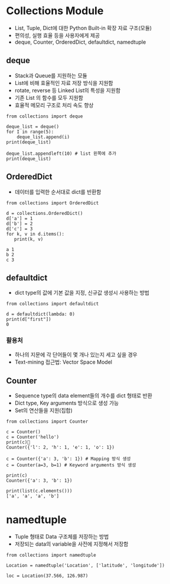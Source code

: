 # Collections Module
* List, Tuple, Dict에 대한 Python Built-in 확장 자료 구조(모듈)
* 편의성, 실행 효율 등을 사용자에게 제공
* deque, Counter, OrderedDict, defaultdict, namedtuple

## deque
* Stack과 Queue를 지원하는 모듈
* List에 비해 효율적인 자료 저장 방식을 지원함
* rotate, reverse 등 Linked List의 특성을 지원함
* 기존 List 의 함수를 모두 지원함
* 효율적 메모리 구조로 처리 속도 향상
```
from collections import deque

deque_list = deque()
for I in range(5):
	deque_list.append(i)
print(deque_list)

deque_list.appendleft(10) # list 왼쪽에 추가
print(deque_list)

```

## OrderedDict
* 데이터를 입력한 순서대로 dict를 반환함
```
from collections import OrderedDict

d = collections.OrderedDict()
d['a'] = 1
d['b'] = 2
d['c'] = 3
for k, v in d.items():
   print(k, v)

a 1
b 2
c 3

```

## defaultdict
* dict type의 값에 기본 값을 지정, 신규값 생성시 사용하는 방법
```
from collections import defaultdict

d = defaultdict(lambda: 0)
print(d["first"])
0
```
### 활용처
* 하나의 지문에 각 단어들이 몇 개나 있는지 세고 싶을 경우
* Text-mining 접근법: Vector Space Model

## Counter
* Sequence type의 data element들의 개수를 dict 형태로 반환
* Dict type, Key arguments 방식으로 생성 가능
* Set의 연산들을 지원(집합)
```
from collections import Counter

c = Counter()
c = Counter('hello')
print(c)
Counter({'l': 2, 'h': 1, 'e': 1, 'o': 1})

c = Counter({'a': 3, 'b': 1}) # Mapping 방식 생성
c = Counter(a=3, b=1) # Keyword arguments 방식 생성

print(c)
Counter({'a': 3, 'b': 1})

print(list(c.elements()))
['a', 'a', 'a', 'b']
```

# namedtuple
* Tuple 형태로 Data 구조체를 저장하는 방법
* 저장되는 data의 variable을 사전에 지정해서 저장함

```
from collections import namedtuple

Location = namedtuple('Location', ['latitude', 'longitude'])

loc = Location(37.566, 126.987) 
```
